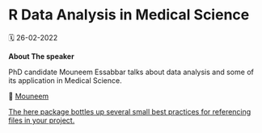 # R Data Analysis in Medical Science

🗓 26-02-2022

**About The speaker**

PhD candidate Mouneem Essabbar talks about data analysis and some of its application in Medical Science.

👤 [Mouneem ](https://twitter.com/mouneem)

[The here package bottles up several small best practices for referencing files in your project.](https://malco.io/2018/11/05/why-should-i-use-the-here-package-when-i-m-already-using-projects/)
